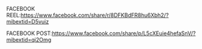 FACEBOOK REEL:https://www.facebook.com/share/r/8DFKBdFR8hu6Xbh2/?mibextid=D5vuiz

FACEBOOK POST:https://www.facebook.com/share/p/L5cXEuie4hefaSnV/?mibextid=qi2Omg
